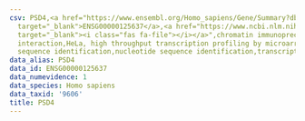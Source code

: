 ```yaml
---
csv: PSD4,<a href="https://www.ensembl.org/Homo_sapiens/Gene/Summary?db=core;g=ENSG00000125637"
  target="_blank">ENSG00000125637</a>,<a href="https://www.ncbi.nlm.nih.gov/pubmed/17216044"
  target="_blank"><i class="fas fa-file"></i></a>",chromatin immunoprecipitation assay,direct
  interaction,HeLa, high throughput transcription profiling by microarray,nucleotide
  sequence identification,nucleotide sequence identification,transcriptional regulation,
data_alias: PSD4
data_id: ENSG00000125637
data_numevidence: 1
data_species: Homo sapiens
data_taxid: '9606'
title: PSD4
---
```

